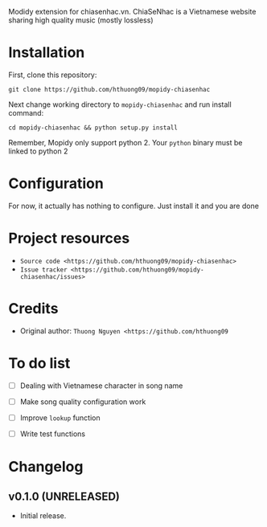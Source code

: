 Modidy extension for chiasenhac.vn. ChiaSeNhac is a Vietnamese website sharing high quality music (mostly lossless)

Installation
============

First, clone this repository:

    git clone https://github.com/hthuong09/mopidy-chiasenhac

Next change working directory to `mopidy-chiasenhac` and run install command:

    cd mopidy-chiasenhac && python setup.py install

Remember, Mopidy only support python 2. Your `python` binary must be linked to python 2


Configuration
=============

For now, it actually has nothing to configure. Just install it and you are done


Project resources
=================

- `Source code <https://github.com/hthuong09/mopidy-chiasenhac>`
- `Issue tracker <https://github.com/hthuong09/mopidy-chiasenhac/issues>`


Credits
=======

- Original author: `Thuong Nguyen <https://github.com/hthuong09`


To do list
==========
- [ ] Dealing with Vietnamese character in song name
- [ ] Make song quality configuration work
- [ ] Improve `lookup` function
- [ ] Write test functions


Changelog
=========

v0.1.0 (UNRELEASED)
----------------------------------------

- Initial release.
